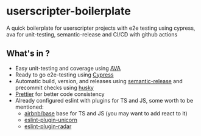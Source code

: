 # userscripter-boilerplate

A quick boilerplate for userscripter projects with e2e testing using cypress, ava for unit-testing, semantic-release and CI/CD with github actions

## What's in ?

- Easy unit-testing and coverage using [AVA](https://github.com/avajs/ava)
- Ready to go e2e-testing using [Cypress](https://github.com/cypress-io/cypress)
- Automatic build, version, and releases using [semantic-release](https://github.com/semantic-release/semantic-release) and precommit checks using [husky](https://github.com/typicode/husky)
- [Prettier](https://github.com/prettier/prettier) for better code consistency
- Already configured eslint with plugins for TS and JS, some worth to be mentioned:
  - [airbnb/base](https://github.com/airbnb/javascript/tree/master/packages/eslint-config-airbnb) base for TS and JS (you may want to add react to it)
  - [eslint-plugin-unicorn](https://github.com/sindresorhus/eslint-plugin-unicorn)
  - [eslint-plugin-radar](https://github.com/es-joy/eslint-plugin-radar)
